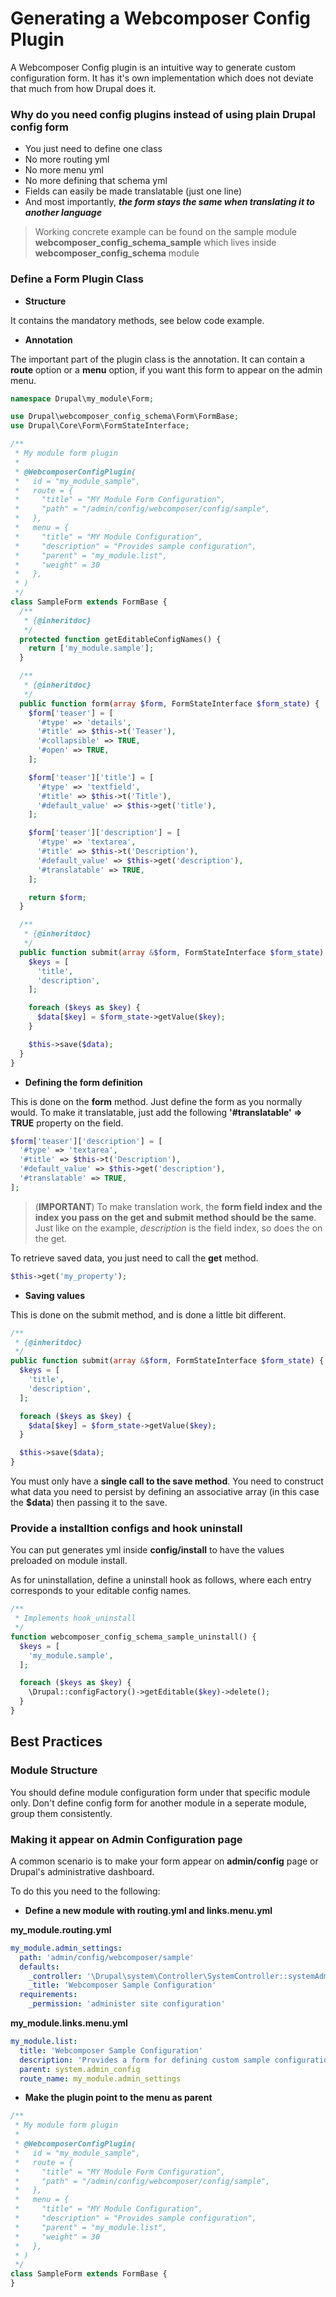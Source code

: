 # Generating a Webcomposer Config Plugin

A Webcomposer Config plugin is an intuitive way to generate custom configuration form.
It has it's own implementation which does not deviate that much from how Drupal
does it.

### Why do you need config plugins instead of using plain Drupal config form

* You just need to define one class
* No more routing yml
* No more menu yml
* No more defining that schema yml
* Fields can easily be made translatable (just one line)
* And most importantly, **_the form stays the same when translating it to another language_**

> Working concrete example can be found on the sample module **webcomposer_config_schema_sample**
> which lives inside **webcomposer_config_schema** module

### Define a Form Plugin Class

* **Structure**

It contains the mandatory methods, see below code example.

* **Annotation**

The important part of the plugin class is the annotation.
It can contain a **route** option or a **menu** option, if you want this form
to appear on the admin menu.

```php
namespace Drupal\my_module\Form;

use Drupal\webcomposer_config_schema\Form\FormBase;
use Drupal\Core\Form\FormStateInterface;

/**
 * My module form plugin
 *
 * @WebcomposerConfigPlugin(
 *   id = "my_module_sample",
 *   route = {
 *     "title" = "MY Module Form Configuration",
 *     "path" = "/admin/config/webcomposer/config/sample",
 *   },
 *   menu = {
 *     "title" = "MY Module Configuration",
 *     "description" = "Provides sample configuration",
 *     "parent" = "my_module.list",
 *     "weight" = 30
 *   },
 * )
 */
class SampleForm extends FormBase {
  /**
   * {@inheritdoc}
   */
  protected function getEditableConfigNames() {
    return ['my_module.sample'];
  }

  /**
   * {@inheritdoc}
   */
  public function form(array $form, FormStateInterface $form_state) {
    $form['teaser'] = [
      '#type' => 'details',
      '#title' => $this->t('Teaser'),
      '#collapsible' => TRUE,
      '#open' => TRUE,
    ];

    $form['teaser']['title'] = [
      '#type' => 'textfield',
      '#title' => $this->t('Title'),
      '#default_value' => $this->get('title'),
    ];

    $form['teaser']['description'] = [
      '#type' => 'textarea',
      '#title' => $this->t('Description'),
      '#default_value' => $this->get('description'),
      '#translatable' => TRUE,
    ];

    return $form;
  }

  /**
   * {@inheritdoc}
   */
  public function submit(array &$form, FormStateInterface $form_state) {
    $keys = [
      'title',
      'description',
    ];

    foreach ($keys as $key) {
      $data[$key] = $form_state->getValue($key);
    }

    $this->save($data);
  }
}
```

* **Defining the form definition**

This is done on the **form** method. Just define the form as you normally would.
To make it translatable, just add the following **'#translatable' => TRUE** 
property on the field.

```php
$form['teaser']['description'] = [
  '#type' => 'textarea',
  '#title' => $this->t('Description'),
  '#default_value' => $this->get('description'),
  '#translatable' => TRUE,
];
```

> (**IMPORTANT**) To make translation work, the **form field index and the index you pass on the
get and submit method should be the same**.
> Just like on the example, _description_ is the field index, so does the on the get.

To retrieve saved data, you just need to call the **get** method.

```php
$this->get('my_property');
```

* **Saving values**

This is done on the submit method, and is done a little bit different.

```php
/**
 * {@inheritdoc}
 */
public function submit(array &$form, FormStateInterface $form_state) {
  $keys = [
    'title',
    'description',
  ];

  foreach ($keys as $key) {
    $data[$key] = $form_state->getValue($key);
  }

  $this->save($data);
}
```

You must only have a **single call to the save method**. You need to construct
what data you need to persist by defining an associative array (in this case the **$data**)
then passing it to the save.


### Provide a installtion configs and hook uninstall

You can put generates yml inside **config/install** to have the values
preloaded on module install.

As for uninstallation, define a uninstall hook as follows, where each entry corresponds to your
editable config names.

```php
/**
 * Implements hook_uninstall
 */
function webcomposer_config_schema_sample_uninstall() {
  $keys = [
    'my_module.sample',
  ];

  foreach ($keys as $key) {
    \Drupal::configFactory()->getEditable($key)->delete();
  }
}
```

## Best Practices

### Module Structure

You should define module configuration form under that specific module only.
Don't define config form for another module in a seperate module, group them consistently.

### Making it appear on Admin Configuration page

A common scenario is to make your form appear on **admin/config** page or Drupal's
administrative dashboard.

To do this you need to the following:

* **Define a new module with routing.yml and links.menu.yml**

**my_module.routing.yml**

```yaml
my_module.admin_settings:
  path: 'admin/config/webcomposer/sample'
  defaults:
    _controller: '\Drupal\system\Controller\SystemController::systemAdminMenuBlockPage'
    _title: 'Webcomposer Sample Configuration'
  requirements:
    _permission: 'administer site configuration'
```

**my_module.links.menu.yml**

```yaml
my_module.list:
  title: 'Webcomposer Sample Configuration'
  description: 'Provides a form for defining custom sample configuration'
  parent: system.admin_config
  route_name: my_module.admin_settings
```

* **Make the plugin point to the menu as parent**

```php
/**
 * My module form plugin
 *
 * @WebcomposerConfigPlugin(
 *   id = "my_module_sample",
 *   route = {
 *     "title" = "MY Module Form Configuration",
 *     "path" = "/admin/config/webcomposer/config/sample",
 *   },
 *   menu = {
 *     "title" = "MY Module Configuration",
 *     "description" = "Provides sample configuration",
 *     "parent" = "my_module.list",
 *     "weight" = 30
 *   },
 * )
 */
class SampleForm extends FormBase {
}
```

